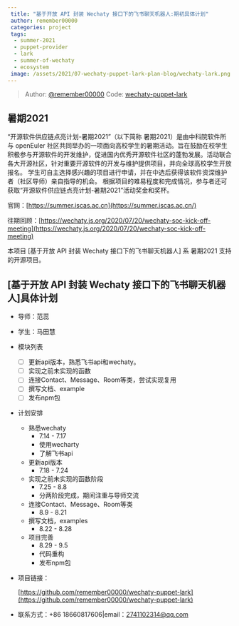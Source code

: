 ```yaml
---
 title: "基于开放 API 封装 Wechaty 接口下的飞书聊天机器人:期初具体计划"
 author: remember00000
 categories: project
 tags:
  - summer-2021
  - puppet-provider
  - lark
  - summer-of-wechaty
  - ecosystem
 image: /assets/2021/07-wechaty-puppet-lark-plan-blog/wechaty-lark.png
---
```


> Author: [@remember00000](https://github.com/remember00000)
> Code: [wechaty-puppet-lark](https://github.com/remember00000/wechaty-puppet-lark)

## 暑期2021

“开源软件供应链点亮计划-暑期2021”（以下简称 暑期2021）是由中科院软件所与 openEuler 社区共同举办的一项面向高校学生的暑期活动。旨在鼓励在校学生积极参与开源软件的开发维护，促进国内优秀开源软件社区的蓬勃发展。活动联合各大开源社区，针对重要开源软件的开发与维护提供项目，并向全球高校学生开放报名。 学生可自主选择感兴趣的项目进行申请，并在中选后获得该软件资深维护者（社区导师）亲自指导的机会。 根据项目的难易程度和完成情况，参与者还可获取“开源软件供应链点亮计划-暑期2021”活动奖金和奖杯。

官网：[https://summer.iscas.ac.cn](https://summer.iscas.ac.cn/)

往期回顾：[https://wechaty.js.org/2020/07/20/wechaty-soc-kick-off-meeting](https://wechaty.js.org/2020/07/20/wechaty-soc-kick-off-meeting)

本项目 [基于开放 API 封装 Wechaty 接口下的飞书聊天机器人] 系 暑期2021 支持的开源项目。

<!--more-->

## [基于开放 API 封装 Wechaty 接口下的飞书聊天机器人]具体计划

- 导师：范蕊

- 学生：马田慧

- 模块列表
  - [ ] 更新api版本，熟悉飞书api和wechaty。
  - [ ] 实现之前未实现的函数
  - [ ] 连接Contact、Message、Room等类，尝试实现复用
  - [ ] 撰写文档、example
  - [ ] 发布npm包

- 计划安排

  - 熟悉wechaty
    - 7.14 - 7.17
    - 使用wecharty
    - 了解飞书api
  - 更新api版本
    - 7.18 - 7.24
  - 实现之前未实现的函数阶段
    - 7.25 - 8.8
    - 分两阶段完成，期间注重与导师交流
  - 连接Contact、Message、Room等类
    - 8.9 - 8.21
  - 撰写文档，examples
    - 8.22 - 8.28
  - 项目完善
    - 8.29 - 9.5
    - 代码重构
    - 发布npm包

- 项目链接：

  [https://github.com/remember00000/wechaty-puppet-lark](https://github.com/remember00000/wechaty-puppet-lark)

- 联系方式：+86 18660817606|email：2741102314@qq.com

